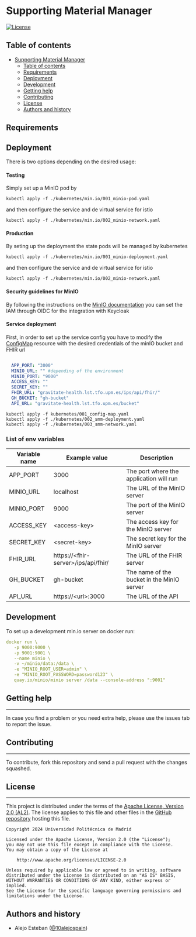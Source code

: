 # Supporting Material Manager

[![License](https://img.shields.io/badge/license-Apache_2.0-blue.svg)](https://opensource.org/licenses/Apache)

## Table of contents

- [Supporting Material Manager](#supporting-material-manager)
  - [Table of contents](#table-of-contents)
  - [Requirements](#requirements)
  - [Deployment](#deployment)
  - [Development](#development)
  - [Getting help](#getting-help)
  - [Contributing](#contributing)
  - [License](#license)
  - [Authors and history](#authors-and-history)


## Requirements


## Deployment

There is two options depending on the desired usage:

#### Testing 

Simply set up a MinIO pod by 

```shell
kubectl apply -f ./kubernetes/min.io/001_minio-pod.yaml
```
and then configure the service and de virtual service for istio

```shell
kubectl apply -f ./kubernetes/min.io/002_minio-network.yaml
```

#### Production

By seting up the deployment the state pods will be managed by kubernetes 

```shell
kubectl apply -f ./kubernetes/min.io/001_minio-deployment.yaml
```
and then configure the service and de virtual service for istio

```shell
kubectl apply -f ./kubernetes/min.io/002_minio-network.yaml
```

#### Security guidelines for MinIO

By following the instructions on the [MinIO documentation](https://min.io/docs/minio/kubernetes/upstream/administration/identity-access-management.html#minio-authentication-and-identity-management) you can set the IAM through OIDC for the integration with Keycloak

#### Service deployment

First, in order to set up the service config you have to modify the [ConfigMap](./kubernetes/001_config-map.yaml) resource with the desired credentials of the minIO bucket and FHIR url

```yaml

  APP_PORT: "3000"
  MINIO_URL: "" #depending of the environment
  MINIO_PORT: "9000"
  ACCESS_KEY: "" 
  SECRET_KEY: ""
  FHIR_URL: "gravitate-health.lst.tfo.upm.es/ips/api/fhir/"
  GH_BUCKET: "gh-bucket"
  API_URL: "gravitate-health.lst.tfo.upm.es/bucket"
```

```shell
kubectl apply -f kubernetes/001_config-map.yaml
kubectl apply -f ./kubernetes/002_smm-deployment.yaml
kubectl apply -f ./kubernetes/003_smm-network.yaml

```

### List of env variables 

| Variable name | Example value | Description|
|---------------|---------------|------------|
| APP_PORT | 3000 | The port where the application will run |
| MINIO_URL | localhost | The URL of the MinIO server |
| MINIO_PORT | 9000 | The port of the MinIO server |
| ACCESS_KEY | \<access-key> | The access key for the MinIO server |
| SECRET_KEY | \<secret-key> | The secret key for the MinIO server |
| FHIR_URL | https://\<fhir-server>/ips/api/fhir/ | The URL of the FHIR server |
| GH_BUCKET | gh-bucket | The name of the bucket in the MinIO server |
| API_URL | https://\<url>:3000 | The URL of the API |


## Development

To set up a development min.io server on docker run:

```yaml
docker run \
   -p 9000:9000 \
   -p 9001:9001 \
   --name minio \
   -v ~/minio/data:/data \
   -e "MINIO_ROOT_USER=admin" \
   -e "MINIO_ROOT_PASSWORD=password123" \
   quay.io/minio/minio server /data --console-address ":9001"
```



## Getting help
------------
In case you find a problem or you need extra help, please use the issues tab to report the issue.

## Contributing
------------
To contribute, fork this repository and send a pull request with the changes squashed.

## License
------------

This project is distributed under the terms of the [Apache License, Version 2.0 (AL2)](https://www.apache.org/licenses/LICENSE-2.0). The license applies to this file and other files in the [GitHub repository](https://github.com/Gravitate-Health/content-manager-service) hosting this file.
```
Copyright 2024 Universidad Politécnica de Madrid

Licensed under the Apache License, Version 2.0 (the "License");
you may not use this file except in compliance with the License.
You may obtain a copy of the License at

    http://www.apache.org/licenses/LICENSE-2.0

Unless required by applicable law or agreed to in writing, software
distributed under the License is distributed on an "AS IS" BASIS,
WITHOUT WARRANTIES OR CONDITIONS OF ANY KIND, either express or implied.
See the License for the specific language governing permissions and
limitations under the License.
```

Authors and history
---------------------------
- Alejo Esteban ([@10alejospain](https://github.com/10alejospain))